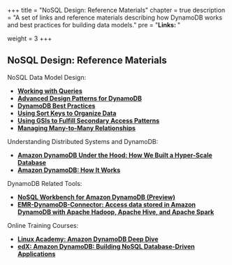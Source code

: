 +++
title = "NoSQL Design: Reference Materials"
chapter = true
description = "A set of links and reference materials describing how DynamoDB works and best practices for building data models."
pre = "<b>Links: </b>"

weight = 3
+++

## NoSQL Design: Reference Materials

NoSQL Data Model Design:
- **[Working with Queries](https://docs.aws.amazon.com/amazondynamodb/latest/developerguide/Query.html)**
- **[Advanced Design Patterns for DynamoDB](https://www.youtube.com/watch?v=6yqfmXiZTlM&list=PL_EDAAla3DXWy4GW_gnmaIs0PFvEklEB7)**
- **[DynamoDB Best Practices](https://docs.aws.amazon.com/amazondynamodb/latest/developerguide/best-practices.html)**
- **[Using Sort Keys to Organize Data](https://docs.aws.amazon.com/amazondynamodb/latest/developerguide/bp-sort-keys.html)**
- **[Using GSIs to Fulfill Secondary Access Patterns](https://docs.aws.amazon.com/amazondynamodb/latest/developerguide/GSI.html)**
- **[Managing Many-to-Many Relationships](https://docs.aws.amazon.com/amazondynamodb/latest/developerguide/bp-adjacency-graphs.html)**

Understanding Distributed Systems and DynamoDB:
- **[Amazon DynamoDB Under the Hood: How We Built a Hyper-Scale Database](https://www.youtube.com/watch?v=yvBR71D0nAQ)**
- **[Amazon DynamoDB: How It Works](https://docs.aws.amazon.com/amazondynamodb/latest/developerguide/HowItWorks.html)**

DynamoDB Related Tools:
- **[NoSQL Workbench for Amazon DynamoDB (Preview)](https://docs.aws.amazon.com/amazondynamodb/latest/developerguide/workbench.html)**
- **[EMR-DynamoDB-Connector: Access data stored in Amazon DynamoDB with Apache Hadoop, Apache Hive, and Apache Spark](https://github.com/awslabs/emr-dynamodb-connector)**

Online Training Courses:
- **[Linux Academy: Amazon DynamoDB Deep Dive](https://linuxacademy.com/course/dynamo-db-deep-dive/)**
- **[edX: Amazon DynamoDB: Building NoSQL Database-Driven Applications](https://www.edx.org/course/amazon-dynamodb-building-nosql-database-driven-app)**
